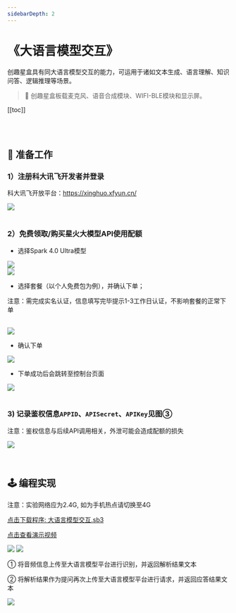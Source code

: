 ```yaml
---
sidebarDepth: 2
---
```


# 《大语言模型交互》

创趣星盒具有同大语言模型交互的能力，可运用于诸如文本生成、语言理解、知识问答、逻辑推理等场景。

> 🧰  创趣星盒板载麦克风、语音合成模块、WIFI-BLE模块和显示屏。

 [[toc]]

<br><br>

## 📝 准备工作

### **1）注册科大讯飞开发者并登录**

科大讯飞开放平台：<a href="https://xinghuo.xfyun.cn/" target="_blank">https://xinghuo.xfyun.cn/</a>

<img src="/images/docimg/Snipaste_2025-08-06_10-38-57.png" >

<br>
<br>

### **2）免费领取/购买星火大模型API使用配额** 

- 选择Spark 4.0 Ultra模型

<img src="/images/docimg/Snipaste_2025-08-06_10-41-58.png" >

<br>

<img src="/images/docimg/Snipaste_2025-08-06_10-46-31.png" >

<br>

- 选择套餐（以个人免费包为例），并确认下单；

<p class="attention"> 注意：需完成实名认证，信息填写完毕提示1-3工作日认证，不影响套餐的正常下单</p>

<br>

<img src="/images/docimg/Snipaste_2025-08-06_10-53-04.png" >

<br>

- 确认下单

<img src="/images/docimg/Snipaste_2025-08-06_10-58-43.png" >

- 下单成功后会跳转至控制台页面

<img src="/images/docimg/Snipaste_2025-08-06_11-08-37.png" >

<br>
<br>

### **3) 记录鉴权信息`APPID`、`APISecret`、`APIKey`见图③**

<p class="attention"> 注意：鉴权信息与后续API调用相关，外泄可能会造成配额的损失</p>

<img src="/images/docimg/Snipaste_2025-08-06_11-12-56.png" >

<br>
<br>
<br>

## 🕹️ 编程实现

<p class="attention"> 注意：实验网络应为2.4G, 如为手机热点请切换至4G</p>

<a href="/tutorial/starbox_collection/sb3/大语言模型交互.sb3">点击下载程序: 大语言模型交互.sb3</a>

<a href="https://www.bilibili.com/video/BV1Mo4fzYE51/?spm_id_from=333.1387.collection.video_card.click&vd_source=d34a80bae9d64a0c5a0716bd47877802" target="_blank">点击查看演示视频</a>

<img src="/images/docimg/Snipaste_2025-08-06_13-25-49.png">

<img src="/images/docimg/Snipaste_2025-08-06_12-28-11.png">

① 将音频信息上传至大语言模型平台进行识别，并返回解析结果文本

② 将解析结果作为提问再次上传至大语言模型平台进行请求，并返回应答结果文本

<img src="/images/docimg/Snipaste_2025-08-06_12-30-11.png">



